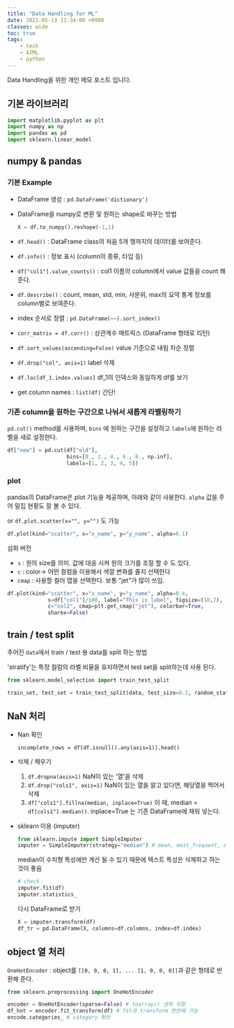```yaml
---
title: "Data Handling for ML"
date: 2021-05-13 11:34:00 +0900
classes: wide
toc: true
tags:
    - tech
    - AIML
    - python
---
```


Data Handling을 위한 개인 메모 포스트 입니다.

## 기본 라이브러리

```python
import matplotlib.pyplot as plt
import numpy as np
import pandas as pd
import sklearn.linear_model
```

## numpy & pandas

### 기본 Example

- DataFrame 생성 : `pd.DataFrame('dictionary')`
- DataFrame을 numpy로 변환 및 원하는 shape로 바꾸는 방법

    ```python
    X = df.to_numpy().reshape(-1,1)
    ```
- `df.head()` : DataFrame class의 처음 5개 행까지의 데이터를 보여준다.
- `df.info()` : 정보 표시 (column의 종류, 타입 등)
- `df["col1"].value_counts()` : col1 이름의 column에서 value 값들을 count 해준다.
- `df.describe()` : count, mean, std, min, 사분위, max의 요약 통계 정보를 column별로 보여준다.
- index 순서로 정렬 : `pd.DataFrame(~~).sort_index()`
- `corr_matrix = df.corr()` : 상관계수 매트릭스 (DataFrame 형태로 리턴)
- `df.sort_values(ascending=False)` value 기준으로 내림 차순 정렬
- `df.drop("col", axis=1)` label 삭제
- `df.loc[df_1.index.values]` df_1의 인덱스와 동일하게 df를 보기
- get column names : `list(df)` 간단!

### 기존 column을 원하는 구간으로 나눠서 새롭게 라벨링하기

`pd.cut()` method를 사용하며, `bins` 에 원하는 구간을 설정하고 `labels`에 원하는 라벨을 새로 설정한다.

```python
df["new"] = pd.cut(df["old"],
                   bins=[0., 2., 4., 6., 8., np.inf],
                   labels=[1, 2, 3, 4, 5])
```

### plot

pandas의 DataFrame은 plot 기능을 제공하며, 아래와 같이 사용한다. `alpha` 값을 주어 밀집 현황도 잘 볼 수 있다.

or `df.plot.scatter(x="", y="")` 도 가능

```python
df.plot(kind="scatter", x="x_name", y="y_name", alpha=0.1)
```

심화 버전

- `s` : 원의 size를 의미. 값에 대응 시켜 원의 크기를 조절 할 수 도 있다.
- `c` : color-> 어떤 컬럼을 이용해서 색깔 변화를 줄지 선택한다
- `cmap` : 사용할 컬러 맵을 선택한다. 보통 "jet"가 많이 쓰임.

```python
df.plot(kind="scatter", x="x_name", y="y_name", alpha=0.4,
             s=df["col1"]/100, label="This is label", figsize=(10,7),
             c="col2", cmap=plt.get_cmap("jet"), colorbar=True,
             sharex=False)
 ```

## train / test split

주어진 `data`에서 train / test 용 data를 split 하는 방법

'stratify'는 특정 컬럼의 라벨 비율을 유지하면서 test set을 split하는데 사용 된다.

```python
from sklearn.model_selection import train_test_split

train_set, test_set = train_test_split(data, test_size=0.2, random_state=42, stratify=df["target"])
```

## NaN 처리

- Nan 확인

    `incomplete_rows = df[df.isnull().any(axis=1)].head()`

- 삭제 / 채우기
    1. `df.dropna(axis=1)` NaN이 있는 '열'을 삭제
    2. `df.drop("cols1", axis=1)` NaN이 있는 열을 알고 있다면, 해당열을 찍어서 삭제
    3. `df["cols1"].fillna(median, inplace=True)` 이 때, median = `df[cols1"].median()`. inplace=True 는 기존 DataFrame에 채워 넣는다.

- sklearn 이용 (imputer)

    ```python
    from sklearn.impute import SimpleImputer
    imputer = SimpleImputer(strategy="median") # mean, most_frequent, constant(fill_value)...
    ```
    median이 수치형 특성에만 계산 될 수 있기 때문에 텍스트 특성은 삭제하고 하는 것이 좋음
    
    ```python
    # check
    imputer.fit(df)
    imputer.statistics_
    ```
    
    다시 DataFrame로 받기
    
    ```python
    X = imputer.transform(df)
    df_tr = pd.DataFrame(X, columns=df.columns, index=df.index)
    ```
    
## object 열 처리

`OneHotEncoder` : object를 `[[0, 0, 0, 1], ... [1, 0, 0, 0]]`과 같은 형태로 반환해 준다.

```python
from sklearn.preprocessing import OneHotEncoder

encoder = OneHotEncoder(sparse=False) # toarray() 생략 위함
df_hot = encoder.fit_transform(df) # fit과 transform 한번에 가능
encode.categories_ # category 확인
```


